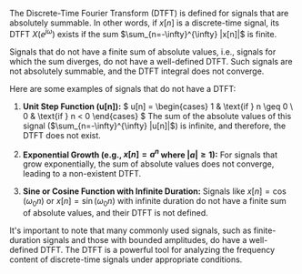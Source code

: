 

The Discrete-Time Fourier Transform (DTFT) is defined for signals that are absolutely summable. In other words, if $x[n]$ is a discrete-time signal, its DTFT $X(e^{j\omega})$ exists if the sum $\sum_{n=-\infty}^{\infty} |x[n]|$ is finite.

Signals that do not have a finite sum of absolute values, i.e., signals for which the sum diverges, do not have a well-defined DTFT. Such signals are not absolutely summable, and the DTFT integral does not converge.

Here are some examples of signals that do not have a DTFT:

1. **Unit Step Function (u[n]):**
   $ u[n] = \begin{cases} 
   1 & \text{if } n \geq 0 \\
   0 & \text{if } n < 0 
   \end{cases} $
   The sum of the absolute values of this signal ($\sum_{n=-\infty}^{\infty} |u[n]|$) is infinite, and therefore, the DTFT does not exist.

2. **Exponential Growth (e.g., $x[n] = a^n$ where $|a| \geq 1$):**
   For signals that grow exponentially, the sum of absolute values does not converge, leading to a non-existent DTFT.

3. **Sine or Cosine Function with Infinite Duration:**
   Signals like $x[n] = \cos(\omega_0 n)$ or $x[n] = \sin(\omega_0 n)$ with infinite duration do not have a finite sum of absolute values, and their DTFT is not defined.

It's important to note that many commonly used signals, such as finite-duration signals and those with bounded amplitudes, do have a well-defined DTFT. The DTFT is a powerful tool for analyzing the frequency content of discrete-time signals under appropriate conditions.
